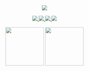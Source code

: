 <div align="center">
	<a href="https://harrypeach.co.uk/">
		<img src="https://user-images.githubusercontent.com/4750998/102998787-c49f2980-451f-11eb-9d73-da4c3ec2ab83.png">
	</a>
	<div height="50">&nbsp;</div>
	<a href="https://github.com/HarryPeach.gpg">
		<img src="https://img.shields.io/badge/GPG-5A24B165D56227F3-ED45F0?style=flat-square&logo=gnu-privacy-guard"></img>
	</a>
	<a href="https://www.linkedin.com/public-profile/in/harry-peach-a28893156">
		<img src="https://img.shields.io/badge/LinkedIn-Harry%20Peach-b649f0?style=flat-square&logo=linkedin"></img>
	</a>
	<a href="https://gitlab.com/b">
		<img src="https://img.shields.io/badge/GitLab-b-8d54f2?style=flat-square&logo=gitlab"></img>
	</a>
	<a href="https://harrypeach.co.uk/">
		<img src="https://img.shields.io/badge/Site-harrypeach.co.uk-5d5cf4?style=flat-square&logo=apache"></img>
	</a>
</div>

<br />

<div align="center">
	<img height="120" src="https://github-readme-stats.vercel.app/api?username=HarryPeach&theme=radical&show_icons=true">
	<img height="120" src="https://github-readme-stats.vercel.app/api/top-langs/?username=HarryPeach&layout=compact&theme=radical">
</div>